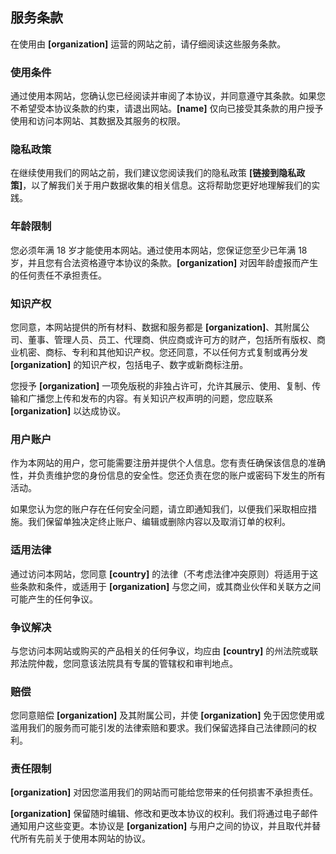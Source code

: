 ## 服务条款

在使用由 <b>[organization]</b> 运营的网站之前，请仔细阅读这些服务条款。

### 使用条件

通过使用本网站，您确认您已经阅读并审阅了本协议，并同意遵守其条款。如果您不希望受本协议条款的约束，请退出网站。<b>[name]</b> 仅向已接受其条款的用户授予使用和访问本网站、其数据及其服务的权限。

### 隐私政策

在继续使用我们的网站之前，我们建议您阅读我们的隐私政策 <b>[链接到隐私政策]</b>，以了解我们关于用户数据收集的相关信息。这将帮助您更好地理解我们的实践。

### 年龄限制

您必须年满 18 岁才能使用本网站。通过使用本网站，您保证您至少已年满 18 岁，并且您有合法资格遵守本协议的条款。<b>[organization]</b> 对因年龄虚报而产生的任何责任不承担责任。

### 知识产权

您同意，本网站提供的所有材料、数据和服务都是 <b>[organization]</b>、其附属公司、董事、管理人员、员工、代理商、供应商或许可方的财产，包括所有版权、商业机密、商标、专利和其他知识产权。您还同意，不以任何方式复制或再分发 <b>[organization]</b> 的知识产权，包括电子、数字或新商标注册。

您授予 <b>[organization]</b> 一项免版税的非独占许可，允许其展示、使用、复制、传输和广播您上传和发布的内容。有关知识产权声明的问题，您应联系 <b>[organization]</b> 以达成协议。

### 用户账户

作为本网站的用户，您可能需要注册并提供个人信息。您有责任确保该信息的准确性，并负责维护您的身份信息的安全性。您还负责在您的账户或密码下发生的所有活动。

如果您认为您的账户存在任何安全问题，请立即通知我们，以便我们采取相应措施。我们保留单独决定终止账户、编辑或删除内容以及取消订单的权利。

### 适用法律

通过访问本网站，您同意 <b>[country]</b> 的法律（不考虑法律冲突原则）将适用于这些条款和条件，或适用于 <b>[organization]</b> 与您之间，或其商业伙伴和关联方之间可能产生的任何争议。

### 争议解决

与您访问本网站或购买的产品相关的任何争议，均应由 <b>[country]</b> 的州法院或联邦法院仲裁，您同意该法院具有专属的管辖权和审判地点。

### 赔偿

您同意赔偿 <b>[organization]</b> 及其附属公司，并使 <b>[organization]</b> 免于因您使用或滥用我们的服务而可能引发的法律索赔和要求。我们保留选择自己法律顾问的权利。

### 责任限制

<b>[organization]</b> 对因您滥用我们的网站而可能给您带来的任何损害不承担责任。

<b>[organization]</b> 保留随时编辑、修改和更改本协议的权利。我们将通过电子邮件通知用户这些变更。本协议是 <b>[organization]</b> 与用户之间的协议，并且取代并替代所有先前关于使用本网站的协议。

